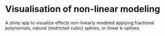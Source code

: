 # Visualisation of non-linear modeling
A shiny app to visualize effects non-linearly modeled applying fractional polynomials, 
natural (restricted cubic) splines, or linear b-splines.
